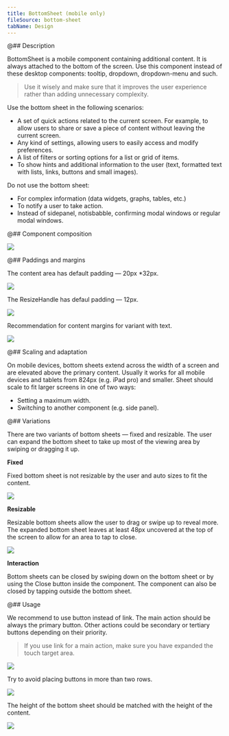 ```yaml
---
title: BottomSheet (mobile only)
fileSource: bottom-sheet
tabName: Design
---
```


@## Description

BottomSheet is a mobile component containing additional content. It is always attached to the bottom of the screen. Use this component instead of these desktop components: tooltip, dropdown, dropdown-menu and such.

> Use it wisely and make sure that it improves the user experience rather than adding unnecessary complexity.

Use the bottom sheet in the following scenarios:

- A set of quick actions related to the current screen. For example, to allow users to share or save a piece of content without leaving the current screen.
- Any kind of settings, allowing users to easily access and modify preferences.
- A list of filters or sorting options for a list or grid of items.
- To show hints and additional information to the user (text, formatted text with lists, links, buttons and small images).

Do not use the bottom sheet:

- For complex information (data widgets, graphs, tables, etc.)
- To notify a user to take action.
- Instead of sidepanel, notisbabble, confirming modal windows or regular modal windows.

@## Component composition

![](static/composition.png)

@## Paddings and margins

The content area has default padding — 20px *32px.

![](static/paddings.png)

The ResizeHandle has defaul padding — 12px.

![](static/handle_paddings.png)

Recommendation for content margins for variant with text.

![](static/margin_example.png)

@## Scaling and adaptation

On mobile devices, bottom sheets extend across the width of a screen and are elevated above the primary content. Usually it works for all mobile devices and tablets from 824px (e.g. iPad pro) and smaller. Sheet should scale to fit larger screens in one of two ways:

- Setting a maximum width.
- Switching to another component (e.g. side panel).

@## Variations

There are two variants of bottom sheets — fixed and resizable. The user can expand the bottom sheet to take up most of the viewing area by swiping or dragging it up.

**Fixed**

Fixed bottom sheet is not resizable by the user and auto sizes to fit the content.

![](static/fixed_sheet.png)

**Resizable**

Resizable bottom sheets allow the user to drag or swipe up to reveal more. The expanded bottom sheet leaves at least 48px uncovered at the top of the screen to allow for an area to tap to close.

![](static/resizable_sheet.png)

**Interaction**

Bottom sheets can be closed by swiping down on the bottom sheet or by using the Close button inside the component. The component can also be closed by tapping outside the bottom sheet.

@## Usage

We recommend to use button instead of link. The main action should be always the primary button. Other actions could be secondary or tertiary buttons depending on their priority.

>If you use link for a main action, make sure you have expanded the touch target area.

![](static/link_button.png)

Try to avoid placing buttons in more than two rows.

![](static/three_button.png)

The height of the bottom sheet should be matched with the height of the content.

![](static/height_of_content.png)


